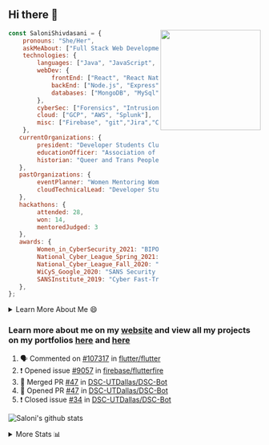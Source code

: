## Hi there 👋

<img align='right' src="https://storage.googleapis.com/saloni-shivdasani-resume/Saloni.png" width="200">

```javascript
const SaloniShivdasani = {
    pronouns: "She/Her",
    askMeAbout: ["Full Stack Web Development", "Cloud Computing", "Cyber Security"],
    technologies: {
        languages: ["Java", "JavaScript", "SQL", "Python", "C++", "BASH", "R"],
        webDev: {
            frontEnd: ["React", "React Native", "Electron"],
            backEnd: ["Node.js", "Express", "Flask"],
            databases: ["MongoDB", "MySql"],
        },
        cyberSec: ["Forensics", "Intrusion Detection", "Security Operations", "Network and Application Penetration Testing"],
        cloud: ["GCP", "AWS", "Splunk"],
        misc: ["Firebase", "git","Jira","Confluence"]
    },
   currentOrganizations: {
        president: "Developer Students Club, UTD",
        educationOfficer: "Association of Computer Machinery, UTD",
        historian: "Queer and Trans People of Color, UTD",
   },
   pastOrganizations: {
        eventPlanner: "Women Mentoring Women in Engineering, UTD",
        cloudTechnicalLead: "Developer Students Club, UTD",
   },
   hackathons: {
        attended: 28,
        won: 14,
        mentoredJudged: 3
   },
   awards: {
        Women_in_CyberSecurity_2021: "BIPOC Fellowship Award",
        National_Cyber_League_Spring_2021: "Gold Bracket Competitor - Top 15% nationally",
        National_Cyber_League_Fall_2020: "Gold Bracket Competitor - Top 15% nationally",
        WiCyS_Google_2020: "SANS Security Training Scholarship",
        SANSInstitute_2019: "Cyber Fast-Track Game Quarter-Finalist",
   },
};
```

<!--START_SECTION:table-->
<details>

<summary>Learn More About Me 😄 </summary>

I am a senior at The University of Texas at Dallas, and I am currently majoring in Software Engineering with a concentration in Information Assurance. I am interested and have experience in full stack development, cloud computing, and cybersecurity. I hope to find opportunities where I can gain exposure to algorithm and project design. My ultimate aim is to develop futuristic products for users because I am inspired by the impact of computing on society.

I have experience in full stack web development through my participation and awards in hackathons where I have learnt and used React, Node.js, Express, MongoDB, Flask, NLTK, and React Native along with GIT, GCP, and Firebase. Last semester, I was also responsible for backend development for a project at a local NGO where I created a REST API using Node.js, Express, MongoDB and SQL and hosted it on servers using GCP. 

From my coursework and local competitions, I have skills in algorithms and data structures in Java, database management using SQL and machine learning using Python and R. I have also been a quarter-finalist in a national cybersecurity completion hosted by the SANS institute.

I am also actively involved in campus organization where I am the cloud technical lead for Developer Student Club, Mentor and Education Officer for Association of Computing Machinery, event planner for Women Mentoring Women in Engineering and IT Committee member for IEEE.

</details>

<!--END_SECTION:table-->

### Learn more about me on my [website](https://www.saloni-shivdasani.codes) and view all my projects on my portfolios [here](https://www.saloni-shivdasani.codes/projects) and  [here](http://devpost.com/SaloniS)

<!--START_SECTION:activity-->
1. 🗣 Commented on [#107317](https://github.com/flutter/flutter/issues/107317) in [flutter/flutter](https://github.com/flutter/flutter)
2. ❗️ Opened issue [#9057](https://github.com/firebase/flutterfire/issues/9057) in [firebase/flutterfire](https://github.com/firebase/flutterfire)
3. 🎉 Merged PR [#47](https://github.com/DSC-UTDallas/DSC-Bot/pull/47) in [DSC-UTDallas/DSC-Bot](https://github.com/DSC-UTDallas/DSC-Bot)
4. 💪 Opened PR [#47](https://github.com/DSC-UTDallas/DSC-Bot/pull/47) in [DSC-UTDallas/DSC-Bot](https://github.com/DSC-UTDallas/DSC-Bot)
5. ❗️ Closed issue [#34](https://github.com/DSC-UTDallas/DSC-Bot/issues/34) in [DSC-UTDallas/DSC-Bot](https://github.com/DSC-UTDallas/DSC-Bot)
<!--END_SECTION:activity-->

![Saloni's github stats](https://github-readme-stats.vercel.app/api?username=SaloniSS)

<!--START_SECTION:table-->
<details>

<summary>More Stats 📊 </summary>

<!--START_SECTION:waka-->
![Code Time](http://img.shields.io/badge/Code%20Time-1%2C173%20hrs%201%20min-blue)

![Lines of code](https://img.shields.io/badge/From%20Hello%20World%20I%27ve%20Written--1%20Million%20lines%20of%20code-blue)

**🐱 My GitHub Data** 

> 🏆 134 Contributions in the Year 2022
 > 
> 📦 579.5 kB Used in GitHub's Storage 
 > 
> 💼 Opted to Hire
 > 
> 📜 29 Public Repositories 
 > 
> 🔑 26 Private Repositories  
 > 
**I'm a Night 🦉** 

```text
🌞 Morning    73 commits     ███░░░░░░░░░░░░░░░░░░░░░░   14.69% 
🌆 Daytime    162 commits    ████████░░░░░░░░░░░░░░░░░   32.6% 
🌃 Evening    185 commits    █████████░░░░░░░░░░░░░░░░   37.22% 
🌙 Night      77 commits     ███░░░░░░░░░░░░░░░░░░░░░░   15.49%

```
📅 **I'm Most Productive on Monday** 

```text
Monday       140 commits    ███████░░░░░░░░░░░░░░░░░░   28.17% 
Tuesday      81 commits     ████░░░░░░░░░░░░░░░░░░░░░   16.3% 
Wednesday    28 commits     █░░░░░░░░░░░░░░░░░░░░░░░░   5.63% 
Thursday     16 commits     ░░░░░░░░░░░░░░░░░░░░░░░░░   3.22% 
Friday       26 commits     █░░░░░░░░░░░░░░░░░░░░░░░░   5.23% 
Saturday     84 commits     ████░░░░░░░░░░░░░░░░░░░░░   16.9% 
Sunday       122 commits    ██████░░░░░░░░░░░░░░░░░░░   24.55%

```


📊 **This Week I Spent My Time On** 

```text
⌚︎ Time Zone: America/Chicago

💬 Programming Languages: 
Other                    9 hrs 39 mins       ███████████████████████░░   93.02% 
Dart                     22 mins             █░░░░░░░░░░░░░░░░░░░░░░░░   3.56% 
Python                   21 mins             ░░░░░░░░░░░░░░░░░░░░░░░░░   3.4% 
Git Config               0 secs              ░░░░░░░░░░░░░░░░░░░░░░░░░   0.01%

```

**I Mostly Code in JavaScript** 

```text
JavaScript               24 repos            ██████████░░░░░░░░░░░░░░░   42.86% 
Java                     11 repos            █████░░░░░░░░░░░░░░░░░░░░   19.64% 
Python                   8 repos             ███░░░░░░░░░░░░░░░░░░░░░░   14.29% 
CSS                      3 repos             █░░░░░░░░░░░░░░░░░░░░░░░░   5.36% 
TypeScript               3 repos             █░░░░░░░░░░░░░░░░░░░░░░░░   5.36%

```



 Last Updated on 27/10/2022 04:04:00 UTC
<!--END_SECTION:waka-->

<!--END_SECTION:table-->

<!--
**SaloniSS/SaloniSS** is a ✨ _special_ ✨ repository because its `README.md` (this file) appears on your GitHub profile.

Here are some ideas to get you started:

- 🔭 I’m currently working on ...
- 🌱 I’m currently learning ...
- 👯 I’m looking to collaborate on ...
- 🤔 I’m looking for help with ...
- 💬 Ask me about ...
- 📫 How to reach me: ...
- 😄 Pronouns: ...
- ⚡ Fun fact: ...
-->
